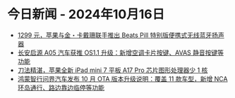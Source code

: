 # 今日新闻 - 2024年10月16日
- [1299 元，苹果与金・卡戴珊联手推出 Beats Pill 特别版便携式无线蓝牙扬声器](https://www.ithome.com/0/802/584.htm)
- [长安启源 A05 汽车获推 OS1.1 升级：新增空调卡片按键、AVAS 静音按键等功能](https://www.ithome.com/0/802/587.htm)
- [刀法精湛，苹果全新 iPad mini 7 平板 A17 Pro 芯片图形处理器少 1 核](https://www.ithome.com/0/802/586.htm)
- [鸿蒙智行问界汽车发布 10 月 OTA 版本升级说明：覆盖 11 款车型，新增 NCA 环岛通行、路边靠边临停等功能](https://www.ithome.com/0/802/585.htm)
